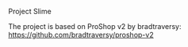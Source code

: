 Project Slime

The project is based on ProShop v2 by bradtraversy: https://github.com/bradtraversy/proshop-v2